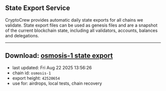 ## State Export Service
CryptoCrew provides automatic daily state exports for all chains we validate. State export files can be used as genesis files and are a snapshot of the current blockchain state, including all validators, accounts, balances and delegations.

---
**Download: [osmosis-1 state export](https://dl-eu2.ccvalidators.com/SERVICE/osmosis/osmosis-1_export_42520654.json)**
---

- last updated: Fri Aug 22 2025 13:56:26
- chain id: `osmosis-1`
- export height: `42520654`
- use for: airdrops, local tests, chain recovery

